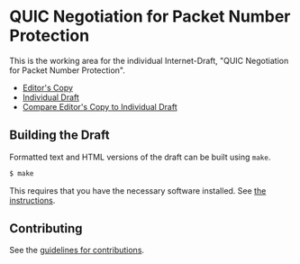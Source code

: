 # QUIC Negotiation for Packet Number Protection

This is the working area for the individual Internet-Draft, "QUIC Negotiation for Packet Number Protection".

* [Editor's Copy](https://GabrielMontenegro.github.io/quic-negotiate-pnp/#go.draft-montenegro-quic-negotiate-pnp.html)
* [Individual Draft](https://tools.ietf.org/html/draft-montenegro-quic-negotiate-pnp)
* [Compare Editor's Copy to Individual Draft](https://GabrielMontenegro.github.io/quic-negotiate-pnp/#go.draft-montenegro-quic-negotiate-pnp.diff)

## Building the Draft

Formatted text and HTML versions of the draft can be built using `make`.

```sh
$ make
```

This requires that you have the necessary software installed.  See
[the instructions](https://github.com/martinthomson/i-d-template/blob/master/doc/SETUP.md).


## Contributing

See the
[guidelines for contributions](https://github.com/GabrielMontenegro/quic-negotiate-pnp/blob/master/CONTRIBUTING.md).
